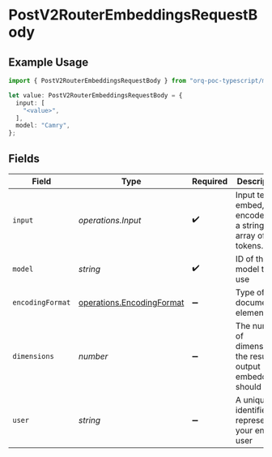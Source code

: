 # PostV2RouterEmbeddingsRequestBody

## Example Usage

```typescript
import { PostV2RouterEmbeddingsRequestBody } from "orq-poc-typescript/models/operations";

let value: PostV2RouterEmbeddingsRequestBody = {
  input: [
    "<value>",
  ],
  model: "Camry",
};
```

## Fields

| Field                                                                  | Type                                                                   | Required                                                               | Description                                                            |
| ---------------------------------------------------------------------- | ---------------------------------------------------------------------- | ---------------------------------------------------------------------- | ---------------------------------------------------------------------- |
| `input`                                                                | *operations.Input*                                                     | :heavy_check_mark:                                                     | Input text to embed, encoded as a string or array of tokens.           |
| `model`                                                                | *string*                                                               | :heavy_check_mark:                                                     | ID of the model to use                                                 |
| `encodingFormat`                                                       | [operations.EncodingFormat](../../models/operations/encodingformat.md) | :heavy_minus_sign:                                                     | Type of the document element                                           |
| `dimensions`                                                           | *number*                                                               | :heavy_minus_sign:                                                     | The number of dimensions the resulting output embeddings should have.  |
| `user`                                                                 | *string*                                                               | :heavy_minus_sign:                                                     | A unique identifier representing your end-user                         |